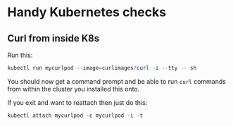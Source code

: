 # Handy Kubernetes checks

## Curl from inside K8s

Run this:

```powershell
kubectl run mycurlpod --image=curlimages/curl -i --tty -- sh
```

You should now get a command prompt and be able to run `curl` commands from within the cluster you installed this onto.

If you exit and want to reattach then just do this:

```powershell
kubectl attach mycurlpod -c mycurlpod -i -t
```
